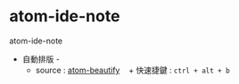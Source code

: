 # atom-ide-note
atom-ide-note

* 自動排版 -
    + source  : [atom-beautify](https://github.com/Glavin001/atom-beautify)
    + 快速捷鍵  : ```ctrl + alt + b```
